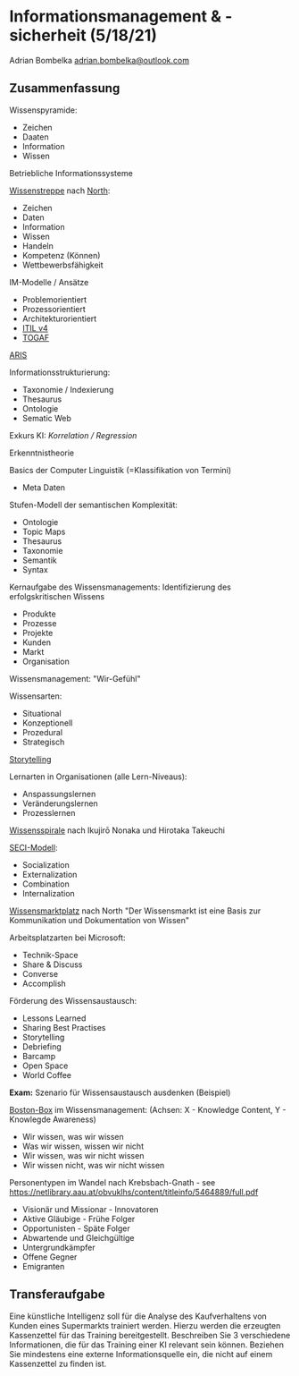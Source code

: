# Informationsmanagement & -sicherheit (5/18/21)
Adrian Bombelka [adrian.bombelka@outlook.com](mailto:adrian.bombelka@outlook.com)

## Zusammenfassung

Wissenspyramide:
- Zeichen
- Daaten
- Information
- Wissen

Betriebliche Informationssysteme

[Wissenstreppe](http://qib.f-bb.de/wissensmanagement/thema/wissen/wissenstreppe.rsys) nach [North](http://north-online.de/):
- Zeichen
- Daten
- Information
- Wissen
- Handeln
- Kompetenz (Können)
- Wettbewerbsfähigkeit

IM-Modelle / Ansätze
- Problemorientiert
- Prozessorientiert
- Architekturorientiert
- [ITIL v4](https://www.ibm.com/cloud/learn/it-infrastructure-library)
- [TOGAF](https://www.opengroup.org/togaf)

[ARIS](https://www.ariscommunity.com/)

Informationsstrukturierung:
- Taxonomie / Indexierung
- Thesaurus
- Ontologie
- Sematic Web

Exkurs KI: *Korrelation / Regression*

Erkenntnistheorie

Basics der Computer Linguistik (=Klassifikation von Termini)
- Meta Daten

Stufen-Modell der semantischen Komplexität:
- Ontologie
- Topic Maps
- Thesaurus
- Taxonomie
- Semantik
- Syntax

Kernaufgabe des Wissensmanagements: Identifizierung des erfolgskritischen Wissens
- Produkte
- Prozesse
- Projekte
- Kunden
- Markt
- Organisation

Wissensmanagement: "Wir-Gefühl"

Wissensarten:
- Situational
- Konzeptionell
- Prozedural
- Strategisch

[Storytelling](https://blog.hubspot.com/marketing/storytelling)

Lernarten in Organisationen (alle Lern-Niveaus):
- Anspassungslernen
- Veränderungslernen
- Prozesslernen

[Wissensspirale](https://www.qmbase.com/die-organisation-des-wissens-seci/) nach Ikujirō Nonaka und Hirotaka Takeuchi

[SECI-Modell](https://www.knowledge-management-tools.net/knowledge-conversion.php):
- Socialization
- Externalization 
- Combination
- Internalization

[Wissensmarktplatz](https://link.springer.com/content/pdf/bbm:978-3-8349-6427-4/1.pdf) nach North 
"Der Wissensmarkt ist eine Basis zur Kommunikation und Dokumentation von Wissen"

Arbeitsplatzarten bei Microsoft:
- Technik-Space
- Share & Discuss
- Converse
- Accomplish

Förderung des Wissensaustausch:
- Lessons Learned
- Sharing Best Practises
- Storytelling
- Debriefing
- Barcamp
- Open Space
- World Coffee

**Exam:** Szenario für Wissensaustausch ausdenken (Beispiel)

[Boston-Box](https://strategicmanagementinsight.com/tools/bcg-matrix-growth-share.html) im Wissensmanagement:
(Achsen: X - Knowledge Content, Y - Knowlegde Awareness)
- Wir wissen, was wir wissen
- Was wir wissen, wissen wir nicht
- Wir wissen, was wir nicht wissen
- Wir wissen nicht, was wir nicht wissen


Personentypen im Wandel nach Krebsbach-Gnath - see https://netlibrary.aau.at/obvuklhs/content/titleinfo/5464889/full.pdf
- Visionär und Missionar - Innovatoren
- Aktive Gläubige - Frühe Folger
- Opportunisten - Späte Folger
- Abwartende und Gleichgültige
- Untergrundkämpfer 
- Offene Gegner
- Emigranten

## Transferaufgabe

Eine künstliche Intelligenz soll für die Analyse des Kaufverhaltens von Kunden eines Supermarkts trainiert werden. Hierzu werden die erzeugten Kassenzettel für das Training bereitgestellt. Beschreiben Sie 3 verschiedene Informationen, die für das Training einer KI relevant sein können. Beziehen Sie mindestens eine externe Informationsquelle ein, die nicht auf einem Kassenzettel zu finden ist.

<!--stackedit_data:
eyJoaXN0b3J5IjpbMTYxMzg4ODUzNywxOTgwNDA3MDUwLDE3Nj
g1MzY5ODIsLTQ1NjkzMTc1OF19
-->